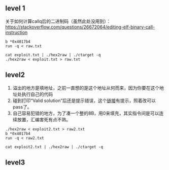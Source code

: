 
## level 1

关于如何计算callq后的二进制码（虽然此处没用到）：https://stackoverflow.com/questions/26672064/editing-elf-binary-call-instruction

```shell
b *0x4017b4
run -q < raw.txt

cat exploit.txt | ./hex2raw | ./ctarget -q
./hex2raw < exploit.txt > raw.txt
```


## level2

1. 溢出的地方是填地址，之前一直想的是这个地址从何而来，因为你要在这个地址处执行自己的代码
2. 碰到打印“Valid solution”后还是提示错误，这个[链接](https://stackoverflow.com/questions/53255874/buffer-overflow-attack-the-attack-lab-phase-2)有提示，照着改可以pass了。
3. 自己容易犯错的地方，为了凑一个整的8B，用0来填充，其实指令间是可以连续放置，汇编害死有点不熟。

```shell
./hex2raw < exploit2.txt > raw2.txt
b *0x4017b4
run -q < raw2.txt

cat exploit2.txt | ./hex2raw | ./ctarget -q

```

## level3

